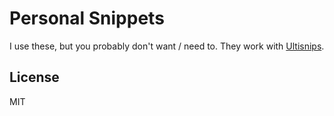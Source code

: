# Personal Snippets

I use these, but you probably don't want / need to. They work with [Ultisnips](https://github.com/SirVer/ultisnips).

## License

MIT
